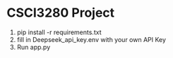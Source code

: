 ﻿# CSCI3280 Project
1. pip install -r requirements.txt
2. fill in Deepseek_api_key.env with your own API Key
3. Run app.py
 
 
